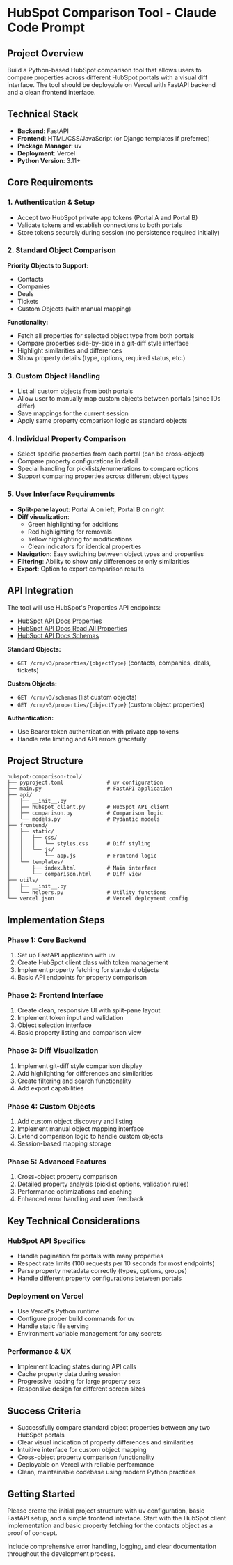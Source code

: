 # HubSpot Comparison Tool - Claude Code Prompt

## Project Overview
Build a Python-based HubSpot comparison tool that allows users to compare properties across different HubSpot portals with a visual diff interface. The tool should be deployable on Vercel with FastAPI backend and a clean frontend interface.

## Technical Stack
- **Backend**: FastAPI
- **Frontend**: HTML/CSS/JavaScript (or Django templates if preferred)
- **Package Manager**: uv
- **Deployment**: Vercel
- **Python Version**: 3.11+

## Core Requirements

### 1. Authentication & Setup
- Accept two HubSpot private app tokens (Portal A and Portal B)
- Validate tokens and establish connections to both portals
- Store tokens securely during session (no persistence required initially)

### 2. Standard Object Comparison
**Priority Objects to Support:**
- Contacts
- Companies  
- Deals
- Tickets
- Custom Objects (with manual mapping)

**Functionality:**
- Fetch all properties for selected object type from both portals
- Compare properties side-by-side in a git-diff style interface
- Highlight similarities and differences
- Show property details (type, options, required status, etc.)

### 3. Custom Object Handling
- List all custom objects from both portals
- Allow user to manually map custom objects between portals (since IDs differ)
- Save mappings for the current session
- Apply same property comparison logic as standard objects

### 4. Individual Property Comparison
- Select specific properties from each portal (can be cross-object)
- Compare property configurations in detail
- Special handling for picklists/enumerations to compare options
- Support comparing properties across different object types

### 5. User Interface Requirements
- **Split-pane layout**: Portal A on left, Portal B on right
- **Diff visualization**: 
  - Green highlighting for additions
  - Red highlighting for removals
  - Yellow highlighting for modifications
  - Clean indicators for identical properties
- **Navigation**: Easy switching between object types and properties
- **Filtering**: Ability to show only differences or only similarities
- **Export**: Option to export comparison results

## API Integration
The tool will use HubSpot's Properties API endpoints:
- [HubSpot API Docs Properties](https://developers.hubspot.com/docs/api-reference/crm-properties-v3/guide)
- [HubSpot API Docs Read All Properties](https://developers.hubspot.com/docs/api-reference/crm-properties-v3/core/get-crm-v3-properties-objectType)
- [HubSpot API Docs Schemas](https://developers.hubspot.com/docs/api-reference/crm-schemas-v3/core/get-crm-object-schemas-v3-schemas)

**Standard Objects:**
- `GET /crm/v3/properties/{objectType}` (contacts, companies, deals, tickets)

**Custom Objects:**  
- `GET /crm/v3/schemas` (list custom objects)
- `GET /crm/v3/properties/{objectType}` (custom object properties)

**Authentication:**
- Use Bearer token authentication with private app tokens
- Handle rate limiting and API errors gracefully

## Project Structure
```
hubspot-comparison-tool/
├── pyproject.toml              # uv configuration
├── main.py                     # FastAPI application
├── api/
│   ├── __init__.py
│   ├── hubspot_client.py       # HubSpot API client
│   ├── comparison.py           # Comparison logic
│   └── models.py               # Pydantic models
├── frontend/
│   ├── static/
│   │   ├── css/
│   │   │   └── styles.css      # Diff styling
│   │   └── js/
│   │       └── app.js          # Frontend logic
│   └── templates/
│       ├── index.html          # Main interface
│       └── comparison.html     # Diff view
├── utils/
│   ├── __init__.py
│   └── helpers.py              # Utility functions
└── vercel.json                 # Vercel deployment config
```

## Implementation Steps

### Phase 1: Core Backend
1. Set up FastAPI application with uv
2. Create HubSpot client class with token management
3. Implement property fetching for standard objects
4. Basic API endpoints for property comparison

### Phase 2: Frontend Interface
1. Create clean, responsive UI with split-pane layout
2. Implement token input and validation
3. Object selection interface
4. Basic property listing and comparison view

### Phase 3: Diff Visualization
1. Implement git-diff style comparison display
2. Add highlighting for differences and similarities
3. Create filtering and search functionality
4. Add export capabilities

### Phase 4: Custom Objects
1. Add custom object discovery and listing
2. Implement manual object mapping interface
3. Extend comparison logic to handle custom objects
4. Session-based mapping storage

### Phase 5: Advanced Features
1. Cross-object property comparison
2. Detailed property analysis (picklist options, validation rules)
3. Performance optimizations and caching
4. Enhanced error handling and user feedback

## Key Technical Considerations

### HubSpot API Specifics
- Handle pagination for portals with many properties
- Respect rate limits (100 requests per 10 seconds for most endpoints)
- Parse property metadata correctly (types, options, groups)
- Handle different property configurations between portals

### Deployment on Vercel
- Use Vercel's Python runtime
- Configure proper build commands for uv
- Handle static file serving
- Environment variable management for any secrets

### Performance & UX
- Implement loading states during API calls
- Cache property data during session
- Progressive loading for large property sets
- Responsive design for different screen sizes

## Success Criteria
- Successfully compare standard object properties between any two HubSpot portals
- Clear visual indication of property differences and similarities
- Intuitive interface for custom object mapping
- Cross-object property comparison functionality
- Deployable on Vercel with reliable performance
- Clean, maintainable codebase using modern Python practices

## Getting Started
Please create the initial project structure with uv configuration, basic FastAPI setup, and a simple frontend interface. Start with the HubSpot client implementation and basic property fetching for the contacts object as a proof of concept.

Include comprehensive error handling, logging, and clear documentation throughout the development process.